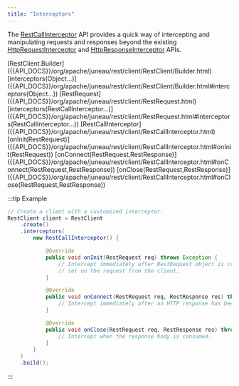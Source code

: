 ```yaml
---
title: "Interceptors"
---
```


The [RestCallInterceptor]({{API_DOCS}}/org/apache/juneau/rest/client/RestCallInterceptor.html) API provides a quick way
of intercepting and manipulating requests and responses beyond the existing [HttpRequestInterceptor]({{API_DOCS}}/org/apache/http/HttpRequestInterceptor.html) and [HttpResponseInterceptor]({{API_DOCS}}/org/apache/http/HttpResponseInterceptor.html) APIs.

<tree>
<node-0><java-class>[RestClient.Builder]({{API_DOCS}}/org/apache/juneau/rest/client/RestClient/Builder.html)</java-class></node-0>
<node-1><java-method>[interceptors(Object...)]({{API_DOCS}}/org/apache/juneau/rest/client/RestClient/Builder.html#interceptors(Object...))</java-method></node-1>
<node-0><java-class>[RestRequest]({{API_DOCS}}/org/apache/juneau/rest/client/RestRequest.html)</java-class></node-0>
<node-1><java-method>[interceptors(RestCallInterceptor...)]({{API_DOCS}}/org/apache/juneau/rest/client/RestRequest.html#interceptors(RestCallInterceptor...))</java-method></node-1>
<node-0><java-interface>[RestCallInterceptor]({{API_DOCS}}/org/apache/juneau/rest/client/RestCallInterceptor.html)</java-interface></node-0>
<node-1><java-method>[onInit(RestRequest)]({{API_DOCS}}/org/apache/juneau/rest/client/RestCallInterceptor.html#onInit(RestRequest))</java-method></node-1>
<node-1><java-method>[onConnect(RestRequest,RestResponse)]({{API_DOCS}}/org/apache/juneau/rest/client/RestCallInterceptor.html#onConnect(RestRequest,RestResponse))</java-method></node-1>
<node-1><java-method>[onClose(RestRequest,RestResponse)]({{API_DOCS}}/org/apache/juneau/rest/client/RestCallInterceptor.html#onClose(RestRequest,RestResponse))</java-method></node-1>
</tree>

:::tip Example
```java
// Create a client with a customized interceptor.
RestClient client = RestClient
    .create()
    .interceptors(
        new RestCallInterceptor() {

            @Override
            public void onInit(RestRequest req) throws Exception {
                // Intercept immediately after RestRequest object is created and all headers/query/form-data has been
                // set on the request from the client.
            }

            @Override
            public void onConnect(RestRequest req, RestResponse res) throws Exception {
                // Intercept immediately after an HTTP response has been received.
            }

            @Override
            public void onClose(RestRequest req, RestResponse res) throws Exception {
                // Intercept when the response body is consumed.
            }
        }
    )
    .build();
```
:::